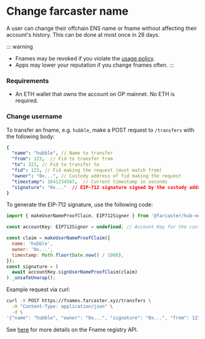# Change farcaster name

A user can change their offchain ENS name or fname without affecting their account's history. This can be done at most once in 28 days.

::: warning

- Fnames may be revoked if you violate the [usage policy](/learn/architecture/ens-names#offchain-ens-names-fnames).
- Apps may lower your reputation if you change fnames often.
  :::

### Requirements

- An ETH wallet that owns the account on OP mainnet. No ETH is required.

### Change username

To transfer an fname, e.g. `hubble`, make a POST request to `/transfers` with the following body:

```yaml
{
  "name": "hubble", // Name to transfer
  "from": 123,  // Fid to transfer from
  "to": 321, // Fid to transfer to
  "fid": 123, // Fid making the request (must match from)
  "owner": "0x...", // Custody address of fid making the request
  "timestamp": 1641234567,  // Current timestamp in seconds
  "signature": "0x..."  // EIP-712 signature signed by the custody address of the fid
}
```

To generate the EIP-712 signature, use the following code:

```js
import { makeUserNameProofClaim, EIP712Signer } from '@farcaster/hub-nodejs';

const accountKey: EIP712Signer = undefined; // Account Key for the custody address (use appropriate subclass from hub-nodejs for ethers or viem)

const claim = makeUserNameProofClaim({
  name: 'hubble',
  owner: '0x...',
  timestamp: Math.floor(Date.now() / 1000),
});
const signature = (
  await accountKey.signUserNameProofClaim(claim)
)._unsafeUnwrap();
```

Example request via curl:

```bash
curl -X POST https://fnames.farcaster.xyz/transfers \
  -H "Content-Type: application/json" \
  -d \
'{"name": "hubble", "owner": "0x...", "signature": "0x...", "from": 123, "to": 321, "timestamp": 1641234567, fid: 123}'
```

See [here](/reference/fname/api.md) for more details on the Fname registry API.

